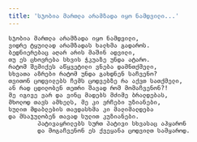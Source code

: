```yaml
---
title: 'სჯობია მართლა არამზადა იყო ნამდვილი...'
---
```


    სჯობია მართლა არამზადა იყო ნამდვილი,
    ვიდრე ტყუილად არამზადას ხალხმა გადაროს.
    ბედნიერებაც აღარ არის მაშინ ადვილი,
    თუ ეს ცხოვრება სხვის ჭკუაზე უნდა ატარო.
    რატომ შემიქეს აწყვეტილი ვნება დამნთქმელი,
    სხვათა აზრები რატომ უნდა გახდნენ საჩვენო?
    თვითონ ცოდვილებს ჩემს ცოდვებზე რა აქვთ სათქმელი,
    ან რად ცდილობენ თეთრი შავად რომ მომაჩვენონ?!
    მე იგივე ვარ და ვინც მადებს მძიმე ბრალდებას,
    მხოლოდ თავს ამხელს, მე კი ვრჩები უზიანები,
    სულით მდაბლების თავდასხმა კი მალიმალდება
    და მსაჯულობენ თავად სულით კუზიანები.
            პატივაყრილებს სურთ პატივი სხვასაც აჰყარონ
            და მოგაჩვენონ ეს ქვეყანა ცოდვილთ სამყაროდ.
